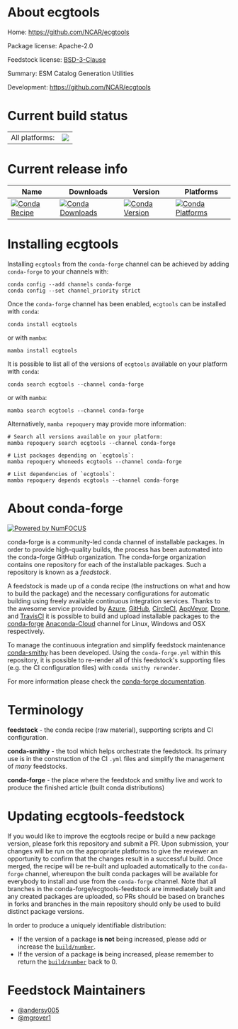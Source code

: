About ecgtools
==============

Home: https://github.com/NCAR/ecgtools

Package license: Apache-2.0

Feedstock license: [BSD-3-Clause](https://github.com/conda-forge/ecgtools-feedstock/blob/main/LICENSE.txt)

Summary: ESM Catalog Generation Utilities

Development: https://github.com/NCAR/ecgtools

Current build status
====================


<table><tr><td>All platforms:</td>
    <td>
      <a href="https://dev.azure.com/conda-forge/feedstock-builds/_build/latest?definitionId=13907&branchName=main">
        <img src="https://dev.azure.com/conda-forge/feedstock-builds/_apis/build/status/ecgtools-feedstock?branchName=main">
      </a>
    </td>
  </tr>
</table>

Current release info
====================

| Name | Downloads | Version | Platforms |
| --- | --- | --- | --- |
| [![Conda Recipe](https://img.shields.io/badge/recipe-ecgtools-green.svg)](https://anaconda.org/conda-forge/ecgtools) | [![Conda Downloads](https://img.shields.io/conda/dn/conda-forge/ecgtools.svg)](https://anaconda.org/conda-forge/ecgtools) | [![Conda Version](https://img.shields.io/conda/vn/conda-forge/ecgtools.svg)](https://anaconda.org/conda-forge/ecgtools) | [![Conda Platforms](https://img.shields.io/conda/pn/conda-forge/ecgtools.svg)](https://anaconda.org/conda-forge/ecgtools) |

Installing ecgtools
===================

Installing `ecgtools` from the `conda-forge` channel can be achieved by adding `conda-forge` to your channels with:

```
conda config --add channels conda-forge
conda config --set channel_priority strict
```

Once the `conda-forge` channel has been enabled, `ecgtools` can be installed with `conda`:

```
conda install ecgtools
```

or with `mamba`:

```
mamba install ecgtools
```

It is possible to list all of the versions of `ecgtools` available on your platform with `conda`:

```
conda search ecgtools --channel conda-forge
```

or with `mamba`:

```
mamba search ecgtools --channel conda-forge
```

Alternatively, `mamba repoquery` may provide more information:

```
# Search all versions available on your platform:
mamba repoquery search ecgtools --channel conda-forge

# List packages depending on `ecgtools`:
mamba repoquery whoneeds ecgtools --channel conda-forge

# List dependencies of `ecgtools`:
mamba repoquery depends ecgtools --channel conda-forge
```


About conda-forge
=================

[![Powered by
NumFOCUS](https://img.shields.io/badge/powered%20by-NumFOCUS-orange.svg?style=flat&colorA=E1523D&colorB=007D8A)](https://numfocus.org)

conda-forge is a community-led conda channel of installable packages.
In order to provide high-quality builds, the process has been automated into the
conda-forge GitHub organization. The conda-forge organization contains one repository
for each of the installable packages. Such a repository is known as a *feedstock*.

A feedstock is made up of a conda recipe (the instructions on what and how to build
the package) and the necessary configurations for automatic building using freely
available continuous integration services. Thanks to the awesome service provided by
[Azure](https://azure.microsoft.com/en-us/services/devops/), [GitHub](https://github.com/),
[CircleCI](https://circleci.com/), [AppVeyor](https://www.appveyor.com/),
[Drone](https://cloud.drone.io/welcome), and [TravisCI](https://travis-ci.com/)
it is possible to build and upload installable packages to the
[conda-forge](https://anaconda.org/conda-forge) [Anaconda-Cloud](https://anaconda.org/)
channel for Linux, Windows and OSX respectively.

To manage the continuous integration and simplify feedstock maintenance
[conda-smithy](https://github.com/conda-forge/conda-smithy) has been developed.
Using the ``conda-forge.yml`` within this repository, it is possible to re-render all of
this feedstock's supporting files (e.g. the CI configuration files) with ``conda smithy rerender``.

For more information please check the [conda-forge documentation](https://conda-forge.org/docs/).

Terminology
===========

**feedstock** - the conda recipe (raw material), supporting scripts and CI configuration.

**conda-smithy** - the tool which helps orchestrate the feedstock.
                   Its primary use is in the construction of the CI ``.yml`` files
                   and simplify the management of *many* feedstocks.

**conda-forge** - the place where the feedstock and smithy live and work to
                  produce the finished article (built conda distributions)


Updating ecgtools-feedstock
===========================

If you would like to improve the ecgtools recipe or build a new
package version, please fork this repository and submit a PR. Upon submission,
your changes will be run on the appropriate platforms to give the reviewer an
opportunity to confirm that the changes result in a successful build. Once
merged, the recipe will be re-built and uploaded automatically to the
`conda-forge` channel, whereupon the built conda packages will be available for
everybody to install and use from the `conda-forge` channel.
Note that all branches in the conda-forge/ecgtools-feedstock are
immediately built and any created packages are uploaded, so PRs should be based
on branches in forks and branches in the main repository should only be used to
build distinct package versions.

In order to produce a uniquely identifiable distribution:
 * If the version of a package **is not** being increased, please add or increase
   the [``build/number``](https://docs.conda.io/projects/conda-build/en/latest/resources/define-metadata.html#build-number-and-string).
 * If the version of a package **is** being increased, please remember to return
   the [``build/number``](https://docs.conda.io/projects/conda-build/en/latest/resources/define-metadata.html#build-number-and-string)
   back to 0.

Feedstock Maintainers
=====================

* [@andersy005](https://github.com/andersy005/)
* [@mgrover1](https://github.com/mgrover1/)

